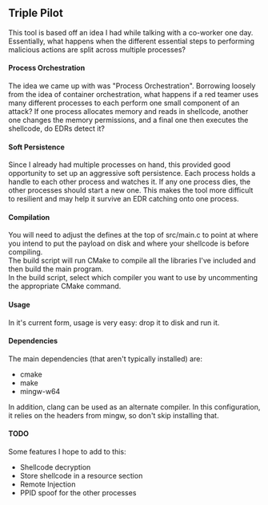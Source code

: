 ## Triple Pilot
This tool is based off an idea I had while talking with a co-worker one day. Essentially, what happens when the different essential steps to performing malicious actions are split across multiple processes?

#### Process Orchestration
The idea we came up with was "Process Orchestration". Borrowing loosely from the idea of container orchestration, what happens if a red teamer uses many different processes to each perform one small component of an attack? If one process allocates memory and reads in shellcode, another one changes the memory permissions, and a final one then executes the shellcode, do EDRs detect it?

#### Soft Persistence
Since I already had multiple processes on hand, this provided good opportunity to set up an aggressive soft persistence. Each process holds a handle to each other process and watches it. If any one process dies, the other processes should start a new one. This makes the tool more difficult to resilient and may help it survive an EDR catching onto one process.

#### Compilation
You will need to adjust the defines at the top of src/main.c to point at where you intend to put the payload on disk and where your shellcode is before compiling.  
The build script will run CMake to compile all the libraries I've included and then build the main program.  
In the build script, select which compiler you want to use by uncommenting the appropriate CMake command.

#### Usage
In it's current form, usage is very easy: drop it to disk and run it.

#### Dependencies
The main dependencies (that aren't typically installed) are:
 - cmake
 - make
 - mingw-w64

In addition, clang can be used as an alternate compiler. In this configuration, it relies on the headers from mingw, so don't skip installing that.

#### TODO
Some features I hope to add to this:
 - Shellcode decryption
 - Store shellcode in a resource section
 - Remote Injection
 - PPID spoof for the other processes
